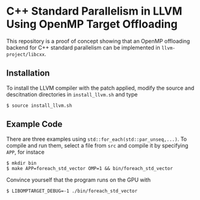 # C++ Standard Parallelism in LLVM Using OpenMP Target Offloading
This repository is a proof of concept showing that an OpenMP offloading backend
for C++ standard parallelism can be implemented in `llvm-project/libcxx`.

## Installation
To install the LLVM compiler with the patch applied, modify the source and descitnation directories in `install_llvm.sh` and type
```{bash}
$ source install_llvm.sh
``` 

## Example Code
There are three examples using `std::for_each(std::par_unseq,...)`. To compile
and run them, select a file from `src` and compile it by specifying `APP`, for
instace
```
$ mkdir bin
$ make APP=foreach_std_vector OMP=1 && bin/foreach_std_vector
```
Convince yourself that the program runs on the GPU with
```{bash}
$ LIBOMPTARGET_DEBUG=-1 ./bin/foreach_std_vector
```